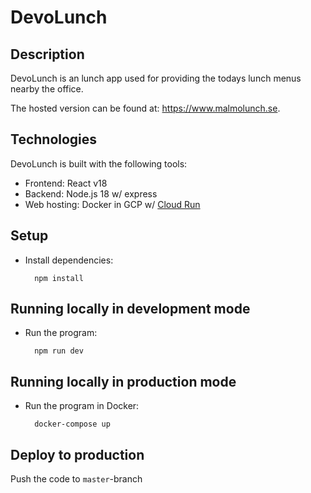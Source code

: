 # DevoLunch

## Description

DevoLunch is an lunch app used for providing the todays lunch menus nearby the office.

The hosted version can be found at: https://www.malmolunch.se.

## Technologies

DevoLunch is built with the following tools:

- Frontend: React v18
- Backend: Node.js 18 w/ express
- Web hosting: Docker in GCP w/ [Cloud Run](https://cloud.google.com/run/docs)

## Setup

- Install dependencies:

        npm install

## Running locally in development mode

- Run the program:

        npm run dev

## Running locally in production mode

- Run the program in Docker:

        docker-compose up

## Deploy to production

Push the code to `master`-branch
